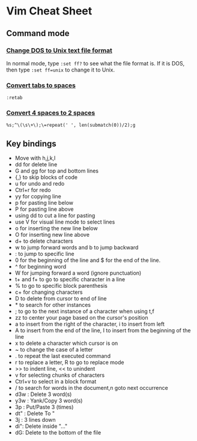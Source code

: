 # Vim Cheat Sheet

## Command mode
### [Change DOS to Unix text file format](https://til.hashrocket.com/posts/hu3jlszfrf-change-dos-to-unix-text-file-format-in-vim)
In normal mode, type `:set ff?` to see what the file format is. If it is DOS, then type `:set ff=unix` to change it to Unix.

### [Convert tabs to spaces](https://stackoverflow.com/questions/426963/replace-tabs-with-spaces-in-vim)
```vim
:retab
```

### [Convert 4 spaces to 2 spaces](https://gist.github.com/ericdouglas/72621cb47b368297feaa)
```vim
%s;^\(\s\+\);\=repeat(' ', len(submatch(0))/2);g
```
## Key bindings
* Move with h,j,k,l
* dd for delete line
* G and gg for top and bottom lines
* {,} to skip blocks of code
* u for undo and redo
* Ctrl+r for redo
* yy for copying line 
* p for pasting line below
* P for pasting line above
* using dd to cut a line for pasting
* use V for visual line mode to select lines
* o for inserting the new line below
* O for inserting new line above
* d+<command> to delete characters
* w to jump forward words and b to jump backward
* :<num> to jump to specific line
* 0 for the beginning of the line and $ for the end of the line. 
* ^ for beginning word
* W for jumping forward a word (ignore punctuation)
* t+<char> and f+<char> to go to specific character in a line
* % to go to specific block parenthesis
* c+<command> for changing characters
* D to delete from cursor to end of line
* \* to search for other instances
* ; to go to the next instance of a character when using t,f
* zz to center your page based on the cursor's position
* a to insert from the right of the character, i to insert from left
* A to insert from the end of the line, I to insert from the beginning of the line
* x to delete a character which cursor is on
* ~ to change the case of a letter
* . to repeat the last executed command
* r to replace a letter, R to go to replace mode
* \>\> to indent line, << to unindent
* v for selecting chunks of characters
* Ctrl+v to select in a block format
* /<chars> to search for words in the document,n goto next occurrence
* d3w : Delete 3 word(s)
* y3w : Yank/Copy 3 word(s)
* 3p : Put/Paste 3 (times)
* dt" : Delete To "
* 3j : 3 lines down
* di": Delete inside "..."
* dG: Delete to the bottom of the file

